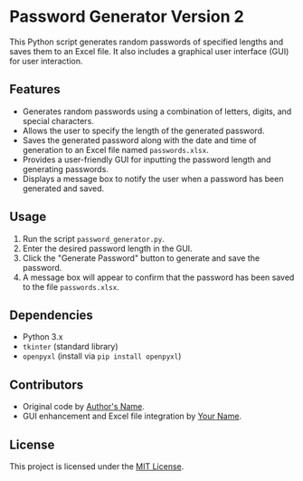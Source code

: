 
# Password Generator Version 2

This Python script generates random passwords of specified lengths and saves them to an Excel file. It also includes a graphical user interface (GUI) for user interaction.

## Features

- Generates random passwords using a combination of letters, digits, and special characters.
- Allows the user to specify the length of the generated password.
- Saves the generated password along with the date and time of generation to an Excel file named `passwords.xlsx`.
- Provides a user-friendly GUI for inputting the password length and generating passwords.
- Displays a message box to notify the user when a password has been generated and saved.

## Usage

1. Run the script `password_generator.py`.
2. Enter the desired password length in the GUI.
3. Click the "Generate Password" button to generate and save the password.
4. A message box will appear to confirm that the password has been saved to the file `passwords.xlsx`.

## Dependencies

- Python 3.x
- `tkinter` (standard library)
- `openpyxl` (install via `pip install openpyxl`)

## Contributors

- Original code by [Author's Name](https://github.com/Bukson01).
- GUI enhancement and Excel file integration by [Your Name](https://github.com/Bukson01).

## License

This project is licensed under the [MIT License](LICENSE).
